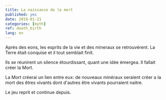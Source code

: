 ```yaml
---
title: La naissance de la mort
published: yes
date: 2019-01-21
categories: [myth]
ref: death_birth
lang: en
---
```


Après des eons, les esprits de la vie et des mineraux se retrouvèrent. La Terre était conquise et il tout semblait finit.

Ils se réunirent un silence étourdissant, quant une idée émergea. Il fallait créer la Mort.

La Mort créerai un lien entre eux: de nouveaux minéraux seraient créer a la mort des êtres vivants dont d'autres être vivants pourraient naitre.

Le jeu reprit et continue depuis.
